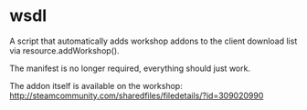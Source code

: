 wsdl
====

A script that automatically adds workshop addons to the client download list via resource.addWorkshop().

The manifest is no longer required, everything should just work.

The addon itself is available on the workshop: http://steamcommunity.com/sharedfiles/filedetails/?id=309020990
